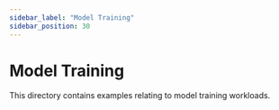 ```yaml
---
sidebar_label: "Model Training"
sidebar_position: 30
---
```

# Model Training

This directory contains examples relating to model training workloads.
